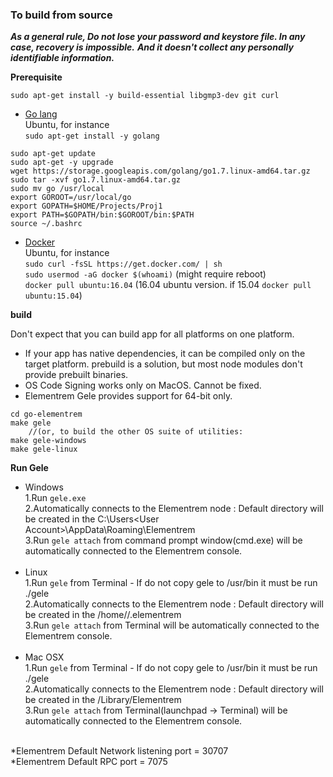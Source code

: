 ### To build from source	

***As a general rule, Do not lose your password and keystore file. In any case, recovery is impossible.***
***And it doesn't collect any personally identifiable information.***

**Prerequisite**

`sudo apt-get install -y build-essential libgmp3-dev git curl`		

* [Go lang](https://golang.org/dl/)   
Ubuntu, for instance    
`sudo apt-get install -y golang`		
```
sudo apt-get update
sudo apt-get -y upgrade
wget https://storage.googleapis.com/golang/go1.7.linux-amd64.tar.gz
sudo tar -xvf go1.7.linux-amd64.tar.gz
sudo mv go /usr/local
export GOROOT=/usr/local/go
export GOPATH=$HOME/Projects/Proj1
export PATH=$GOPATH/bin:$GOROOT/bin:$PATH
source ~/.bashrc
```

* [Docker](https://www.docker.com/products/docker#/servers)   
Ubuntu, for instance    
`sudo curl -fsSL https://get.docker.com/ | sh`    
`sudo usermod -aG docker $(whoami)` (might require reboot)  
`docker pull ubuntu:16.04` (16.04 ubuntu version. if 15.04 `docker pull ubuntu:15.04`) 

**build** 

Don't expect that you can build app for all platforms on one platform.		
- If your app has native dependencies, it can be compiled only on the target platform. prebuild is a solution, but most node modules don't provide prebuilt binaries.		
- OS Code Signing works only on MacOS. Cannot be fixed.
- Elementrem Gele provides support for 64-bit only.		

```
cd go-elementrem    
make gele
    //(or, to build the other OS suite of utilities:
make gele-windows
make gele-linux
```

**Run Gele**		
- Windows		
1.Run `gele.exe`    
2.Automatically connects to the Elementrem node : Default directory will be created in the C:\Users\<User Account>\AppData\Roaming\Elementrem	
3.Run `gele attach` from command prompt window(cmd.exe) will be automatically connected to the Elementrem console.	
		<br>
- Linux		
1.Run `gele` from Terminal - If do not copy gele to /usr/bin it must be run ./gele    
2.Automatically connects to the Elementrem node : Default directory will be created in the /home/<User Account>/.elementrem		
3.Run `gele attach` from Terminal will be automatically connected to the Elementrem console.		
		<br>
- Mac OSX	
1.Run `gele` from Terminal - If do not copy gele to /usr/bin it must be run ./gele    
2.Automatically connects to the Elementrem node : Default directory will be created in the /Library/Elementrem		
3.Run `gele attach` from Terminal(launchpad -> Terminal) will be automatically connected to the Elementrem console.	    
		<br>

*Elementrem Default Network listening port = 30707		
*Elementrem Default RPC port = 7075


